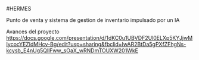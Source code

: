 #HERMES

Punto de venta y sistema de gestion de inventario impulsado por un IA

Avances del proyecto
https://docs.google.com/presentation/d/1dKC0u1UBVDF2Ul0ELXp5KYJjwMIycocYEZldMHcv-Bg/edit?usp=sharing&fbclid=IwAR2BtDa5gPXfZFhgNs-kcysb_E4nUg5QllFww_sOaX_wRNDmTOUXW201WkE
